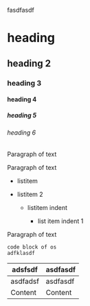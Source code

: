 fasdfasdf

# heading

## heading 2

### heading 3

#### heading 4

##### heading 5

###### heading 6

Paragraph of text

Paragraph of text

*   listitem

*   listitem 2

    *   listitem indent

        *   list item indent 1

Paragraph of text

    code block of os
    adfklasdf

| adsfsdf  | asdfasdf |
| -------- | -------- |
| asdfadsf | asdfasdf |
| Content  | Content  |
